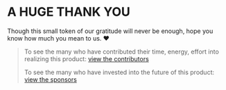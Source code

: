 # A HUGE THANK YOU

Though this small token of our gratitude will never be enough, hope you know how much you mean to us. ❤️

> To see the many who have contributed their time, energy, effort into realizing this product: [view the contributors](https://github.com/madiedgar/legesher/blob/master/community/CONTRIBUTORS.md)
>
> To see the many who have invested into the future of this product: [view the sponsors](https://github.com/madiedgar/legesher/blob/master/community/SPONSORS.md)
